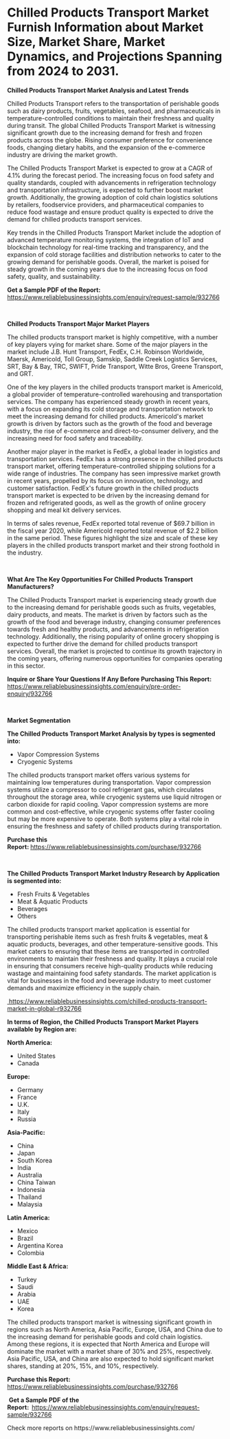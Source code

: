 <p><h1>Chilled Products Transport Market Furnish Information about Market Size, Market Share, Market Dynamics, and Projections Spanning from 2024 to 2031.</h1></p><p><strong>Chilled Products Transport Market Analysis and Latest Trends</strong></p>
<p><p>Chilled Products Transport refers to the transportation of perishable goods such as dairy products, fruits, vegetables, seafood, and pharmaceuticals in temperature-controlled conditions to maintain their freshness and quality during transit. The global Chilled Products Transport Market is witnessing significant growth due to the increasing demand for fresh and frozen products across the globe. Rising consumer preference for convenience foods, changing dietary habits, and the expansion of the e-commerce industry are driving the market growth.</p><p>The Chilled Products Transport Market is expected to grow at a CAGR of 4.1% during the forecast period. The increasing focus on food safety and quality standards, coupled with advancements in refrigeration technology and transportation infrastructure, is expected to further boost market growth. Additionally, the growing adoption of cold chain logistics solutions by retailers, foodservice providers, and pharmaceutical companies to reduce food wastage and ensure product quality is expected to drive the demand for chilled products transport services.</p><p>Key trends in the Chilled Products Transport Market include the adoption of advanced temperature monitoring systems, the integration of IoT and blockchain technology for real-time tracking and transparency, and the expansion of cold storage facilities and distribution networks to cater to the growing demand for perishable goods. Overall, the market is poised for steady growth in the coming years due to the increasing focus on food safety, quality, and sustainability.</p></p>
<p><strong>Get a Sample PDF of the Report:&nbsp;</strong> <a href="https://www.reliablebusinessinsights.com/enquiry/request-sample/932766">https://www.reliablebusinessinsights.com/enquiry/request-sample/932766</a></p>
<p>&nbsp;</p>
<p><strong>Chilled Products Transport Major Market Players</strong></p>
<p><p>The chilled products transport market is highly competitive, with a number of key players vying for market share. Some of the major players in the market include J.B. Hunt Transport, FedEx, C.H. Robinson Worldwide, Maersk, Americold, Toll Group, Samskip, Saddle Creek Logistics Services, SRT, Bay & Bay, TRC, SWIFT, Pride Transport, Witte Bros, Greene Transport, and GRT.</p><p>One of the key players in the chilled products transport market is Americold, a global provider of temperature-controlled warehousing and transportation services. The company has experienced steady growth in recent years, with a focus on expanding its cold storage and transportation network to meet the increasing demand for chilled products. Americold's market growth is driven by factors such as the growth of the food and beverage industry, the rise of e-commerce and direct-to-consumer delivery, and the increasing need for food safety and traceability.</p><p>Another major player in the market is FedEx, a global leader in logistics and transportation services. FedEx has a strong presence in the chilled products transport market, offering temperature-controlled shipping solutions for a wide range of industries. The company has seen impressive market growth in recent years, propelled by its focus on innovation, technology, and customer satisfaction. FedEx's future growth in the chilled products transport market is expected to be driven by the increasing demand for frozen and refrigerated goods, as well as the growth of online grocery shopping and meal kit delivery services.</p><p>In terms of sales revenue, FedEx reported total revenue of $69.7 billion in the fiscal year 2020, while Americold reported total revenue of $2.2 billion in the same period. These figures highlight the size and scale of these key players in the chilled products transport market and their strong foothold in the industry.</p></p>
<p>&nbsp;</p>
<p><strong>What Are The Key Opportunities For Chilled Products Transport Manufacturers?</strong></p>
<p><p>The Chilled Products Transport market is experiencing steady growth due to the increasing demand for perishable goods such as fruits, vegetables, dairy products, and meats. The market is driven by factors such as the growth of the food and beverage industry, changing consumer preferences towards fresh and healthy products, and advancements in refrigeration technology. Additionally, the rising popularity of online grocery shopping is expected to further drive the demand for chilled products transport services. Overall, the market is projected to continue its growth trajectory in the coming years, offering numerous opportunities for companies operating in this sector.</p></p>
<p><strong>Inquire or Share Your Questions If Any Before Purchasing This Report:</strong> <a href="https://www.reliablebusinessinsights.com/enquiry/pre-order-enquiry/932766">https://www.reliablebusinessinsights.com/enquiry/pre-order-enquiry/932766</a></p>
<p>&nbsp;</p>
<p><strong>Market Segmentation</strong></p>
<p><strong>The Chilled Products Transport Market Analysis by types is segmented into:</strong></p>
<p><ul><li>Vapor Compression Systems</li><li>Cryogenic Systems</li></ul></p>
<p><p>The chilled products transport market offers various systems for maintaining low temperatures during transportation. Vapor compression systems utilize a compressor to cool refrigerant gas, which circulates throughout the storage area, while cryogenic systems use liquid nitrogen or carbon dioxide for rapid cooling. Vapor compression systems are more common and cost-effective, while cryogenic systems offer faster cooling but may be more expensive to operate. Both systems play a vital role in ensuring the freshness and safety of chilled products during transportation.</p></p>
<p><strong>Purchase this Report:&nbsp;</strong><a href="https://www.reliablebusinessinsights.com/purchase/932766">https://www.reliablebusinessinsights.com/purchase/932766</a></p>
<p>&nbsp;</p>
<p><strong>The Chilled Products Transport Market Industry Research by Application is segmented into:</strong></p>
<p><ul><li>Fresh Fruits & Vegetables</li><li>Meat & Aquatic Products</li><li>Beverages</li><li>Others</li></ul></p>
<p><p>The chilled products transport market application is essential for transporting perishable items such as fresh fruits & vegetables, meat & aquatic products, beverages, and other temperature-sensitive goods. This market caters to ensuring that these items are transported in controlled environments to maintain their freshness and quality. It plays a crucial role in ensuring that consumers receive high-quality products while reducing wastage and maintaining food safety standards. The market application is vital for businesses in the food and beverage industry to meet customer demands and maximize efficiency in the supply chain.</p></p>
<p><a href="https://www.reliablebusinessinsights.com/chilled-products-transport-market-in-global-r932766">&nbsp;https://www.reliablebusinessinsights.com/chilled-products-transport-market-in-global-r932766</a></p>
<p><strong>In terms of Region, the Chilled Products Transport Market Players available by Region are:</strong></p>
<p>
    <p> <strong> North America: </strong>
        <ul>
            <li>United States</li>
            <li>Canada</li>
        </ul>
        </p> 
    <p> <strong> Europe: </strong>
        <ul>
            <li>Germany</li>
            <li>France</li>
            <li>U.K.</li>
            <li>Italy</li>
            <li>Russia</li>
        </ul>
        </p> 
    <p> <strong> Asia-Pacific: </strong>
        <ul>
            <li>China</li>
            <li>Japan</li>
            <li>South Korea</li>
            <li>India</li>
            <li>Australia</li>
            <li>China Taiwan</li>
            <li>Indonesia</li>
            <li>Thailand</li>
            <li>Malaysia</li>
        </ul>
        </p> 
    <p> <strong> Latin America: </strong>
        <ul>
            <li>Mexico</li>
            <li>Brazil</li>
            <li>Argentina Korea</li>
            <li>Colombia</li>
        </ul>
        </p> 
    <p> <strong> Middle East & Africa: </strong>
        <ul>
            <li>Turkey</li>
            <li>Saudi</li>
            <li>Arabia</li>
            <li>UAE</li>
            <li>Korea</li>
        </ul>
    </p>
    </p>
<p><p>The chilled products transport market is witnessing significant growth in regions such as North America, Asia Pacific, Europe, USA, and China due to the increasing demand for perishable goods and cold chain logistics. Among these regions, it is expected that North America and Europe will dominate the market with a market share of 30% and 25%, respectively. Asia Pacific, USA, and China are also expected to hold significant market shares, standing at 20%, 15%, and 10%, respectively.</p></p>
<p><strong>Purchase this Report: </strong><a href="https://www.reliablebusinessinsights.com/purchase/932766">https://www.reliablebusinessinsights.com/purchase/932766</a></p>
<p>&nbsp;<strong>Get a Sample PDF of the Report:&nbsp;&nbsp;</strong><a href="https://www.reliablebusinessinsights.com/enquiry/request-sample/932766">https://www.reliablebusinessinsights.com/enquiry/request-sample/932766</a></p>
<p><strong></strong></p>
<p>Check more reports on https://www.reliablebusinessinsights.com/</p>
